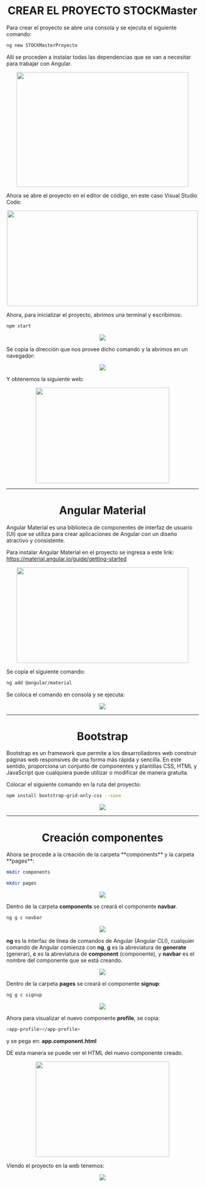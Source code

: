 <h1 align="center"> CREAR EL PROYECTO STOCKMaster</h1>
Para crear el proyecto se abre una consola y se ejecuta el siguiente comando:

```bash
ng new STOCKMasterProyecto
```
Allí se proceden a instalar todas las dependencias que se van a necesitar para trabajar con Angular.

<p align="center"><img src="https://github.com/user-attachments/assets/4a68634c-b664-4997-b061-e2b4e6203a3a" width="450" height="300"/></p>

Ahora se abre el proyecto en el editor de código, en este caso Visual Studio Code:

<p align="center"><img src="https://github.com/user-attachments/assets/e2a41b15-158e-41d9-8b9c-30e213c1046d" width="500" height="250"/></p>

Ahora, para inicializar el proyecto, abrimos una terminal y escribimos:

```bash
npm start
```
<p align="center"><img src="https://github.com/user-attachments/assets/87ada03a-864e-415a-ad35-00c5fbe8a8ea"/></p>

Se copia la dirección que nos provee dicho comando y la abrimos en un navegador:

<p align="center"><img src="https://github.com/user-attachments/assets/14ad2ad1-3c3b-467b-b990-d554373257df"/></p>

Y obtenemos la siguiente web:
<p align="center"><img src="https://github.com/user-attachments/assets/9384f37b-1e61-4484-9981-05353ddb3bcb" width="350" height="250"/></p>

---------------------
<h1 align="center"> Angular Material </h1>

Angular Material es una biblioteca de componentes de interfaz de usuario (UI) que se utiliza para crear aplicaciones de Angular con un diseño atractivo y consistente. 

Para instalar Angular Material en el proyecto se ingresa a este link: https://material.angular.io/guide/getting-started

<p align="center"><img src="https://github.com/user-attachments/assets/1052ae91-c7ae-4ba5-8d2c-26b25f1bdbc9" width="450" height="250"/></p>

Se copia el siguiente comando:

```bash
ng add @angular/material
```
Se coloca el comando en consola y se ejecuta:

<p align="center"><img src="https://github.com/user-attachments/assets/6227553e-0e34-4f16-9010-456d0a83236e"/></p>

------------------

<h1 align="center"> Bootstrap </h1>

Bootstrap es un framework que permite a los desarrolladores web construir páginas web responsives de una forma más rápida y sencilla. En este sentido, proporciona un conjunto de componentes y plantillas CSS, HTML y JavaScript que cualquiera puede utilizar o modificar de manera gratuita.

Colocar el siguiente comando en la ruta del proyecto:

```bash
npm install bootstrap-grid-only-css --save
```
<p align="center"><img src="https://github.com/user-attachments/assets/00d63e69-3a59-438c-864e-73122dd4b92f"/></p>

---------------------

<h1 align="center"> Creación componentes</h1>
Ahora se procede a la creación de la carpeta **components** y la carpeta **pages**:

```bash
mkdir components
```

```bash
mkdir pages
```

<p align="center"><img src="https://github.com/user-attachments/assets/e29f9f6f-be33-417d-9181-791c1f0d32a6"/></p>

Dentro de la carpeta **components** se creará el componente **navbar**.

```bash
ng g c navbar
```
<p align="center"><img src="https://github.com/user-attachments/assets/1f13fbe0-c64d-42ce-b114-2d495ab00826"/></p>

**ng** es la interfaz de línea de comandos de Angular (Angular CLI), cualquier comando de Angular comienza con **ng**, **g** es la abreviatura de **generate** (generar), **c** es la abreviatura de **component** (componente), y **navbar** es el nombre del componente que se está creando.
<p align="center"><img src="https://github.com/user-attachments/assets/7b494fc1-b5a4-403a-b0cf-a0844587907e"/></p>

Dentro de la carpeta **pages** se creará el componente **signup**:
```bash
ng g c signup
```
<p align="center"><img src="https://github.com/user-attachments/assets/bd982e45-8945-4dd6-a795-86f8b53d6eb4"/></p>




Ahora para visualizar el nuevo componente **profile**, se copia:

```bash
<app-profile></app-profile>
```
y se pega en: **app.component.html**

DE esta manera se puede ver el HTML del nuevo componente creado.

<p align="center"><img src="https://github.com/user-attachments/assets/6c043af6-b1fe-4794-8603-b38a0b5989a6" width="350" height="250"/></p>

Viendo el proyecto en la web tenemos:

<p align="center"><img src="https://github.com/user-attachments/assets/a5e7decf-a132-4f01-9964-4b2fb6d2a34a"/></p>







